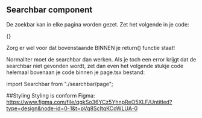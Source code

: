 ## Searchbar component
De zoekbar kan in elke pagina worden gezet. Zet het volgende in je code:

<div style={{ display: 'flex', justifyContent: 'center', position: 'absolute', top:'0', zIndex: 100 }}>
      {<Searchbar />}
</div>

Zorg er wel voor dat bovenstaande BINNEN je return() functie staat!

Normaliter moet de searchbar dan werken. Als je toch een error krijgt dat de searchbar niet gevonden wordt, zet dan even het volgende stukje code helemaal bovenaan je code binnen je page.tsx bestand:

import Searchbar from "./searchbar/page";

##Styling
Styling is conform Figma: https://www.figma.com/file/qgkSo36YCz5YhnpReO5XLF/Untitled?type=design&node-id=0-1&t=pVq8ScItqKCoWLUA-0